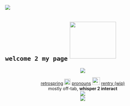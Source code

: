 ![](https://komarev.com/ghpvc/?username=sednoseterces&color=B3CEE5&style=plastic&label=++++hi❤️++++) <br /> 
# <sub>``welcome 2 my page``</sub> <img src="https://github.com/user-attachments/assets/aab5fd52-35fe-42e8-8399-df7d237f85ff" height=120 width=150>
<div align="center">
<img src="https://github.com/user-attachments/assets/a819fe23-39e1-4614-9b12-94dcc4a0ab03"> <br /> 
</div>
<div align="center">
  
 [retrospring](https://retrospring.net/@applepox) <img src="https://github.com/user-attachments/assets/4f895e5f-543e-4283-ad89-3778eedaec18" height=20 weight=20> [pronouns](https://pronouns.cc/@yesmylord) <img src="https://github.com/user-attachments/assets/dc6f5cb4-7a1b-4fb9-9325-488fcdff20bb" height=25 weight=25> [rentry (wip)](https://rentry.co/applepox) <br />
 mostly off-tab, **whisper 2 interact** <br />
<img src="https://github.com/user-attachments/assets/64e46a18-c6be-404c-9898-94f996ce73e4"> <br />
<img src="https://github.com/user-attachments/assets/988408e7-70e8-4f88-b122-f153262944da">
